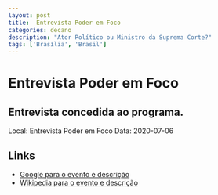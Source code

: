 ```yaml
---
layout: post
title:  Entrevista Poder em Foco
categories: decano
description: "Ator Político ou Ministro da Suprema Corte?"
tags: ['Brasília', 'Brasil']
---
```


# Entrevista Poder em Foco
## Entrevista concedida ao programa.
Local: Entrevista Poder em Foco
Data: 2020-07-06

## Links 
- [Google para o evento e descrição](https://www.google.com/search?q=Gilmar%20Mendes%20%2B%20Entrevista%20Poder%20em%20Foco%20Entrevista%20concedida%20ao%20programa.%20Bras%C3%ADlia%2C%20Brasil)
- [Wikipedia para o evento e descrição](https://en.wikipedia.org/w/index.php?search=Gilmar%20Mendes%20%2B%20Entrevista%20Poder%20em%20Foco%20Entrevista%20concedida%20ao%20programa.%20Bras%C3%ADlia%2C%20Brasil)
